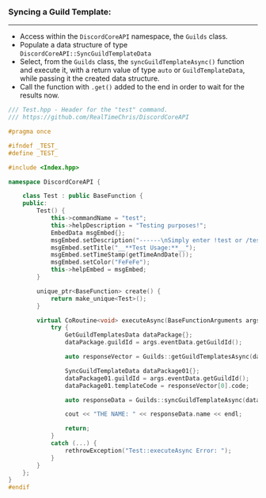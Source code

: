 ### **Syncing a Guild Template:**
---
- Access within the `DiscordCoreAPI` namespace, the `Guilds` class.
- Populate a data structure of type `DiscordCoreAPI::SyncGuildTemplateData`
- Select, from the `Guilds` class, the `syncGuildTemplateAsync()` function and execute it, with a return value of type `auto` or `GuildTemplateData`, while passing it the created data structure.
- Call the function with `.get()` added to the end in order to wait for the results now.

```cpp
/// Test.hpp - Header for the "test" command.
/// https://github.com/RealTimeChris/DiscordCoreAPI

#pragma once

#ifndef _TEST_
#define _TEST_

#include <Index.hpp>

namespace DiscordCoreAPI {

	class Test : public BaseFunction {
	public:
		Test() {
			this->commandName = "test";
			this->helpDescription = "Testing purposes!";
			EmbedData msgEmbed{};
			msgEmbed.setDescription("------\nSimply enter !test or /test!\n------");
			msgEmbed.setTitle("__**Test Usage:**__");
			msgEmbed.setTimeStamp(getTimeAndDate());
			msgEmbed.setColor("FeFeFe");
			this->helpEmbed = msgEmbed;
		}

		unique_ptr<BaseFunction> create() {
			return make_unique<Test>();
		}

		virtual CoRoutine<void> executeAsync(BaseFunctionArguments args) {
			try {
				GetGuildTemplatesData dataPackage{};
				dataPackage.guildId = args.eventData.getGuildId();

				auto responseVector = Guilds::getGuildTemplatesAsync(dataPackage).get();

				SyncGuildTemplateData dataPackage01{};
				dataPackage01.guildId = args.eventData.getGuildId();
				dataPackage01.templateCode = responseVector[0].code;

				auto responseData = Guilds::syncGuildTemplateAsync(dataPackage01).get();

				cout << "THE NAME: " << responseData.name << endl;

				return;
			}
			catch (...) {
				rethrowException("Test::executeAsync Error: ");
			}
		}
	};
}
#endif
```
